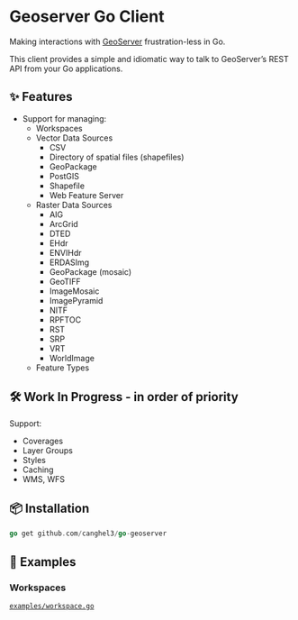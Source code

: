 # Geoserver Go Client

Making interactions with [GeoServer](https://geoserver.org/) frustration-less in Go.

This client provides a simple and idiomatic way to talk to GeoServer’s REST API from your Go applications.

## ✨ Features

- Support for managing:
    - Workspaces
    - Vector Data Sources
      - CSV
      - Directory of spatial files (shapefiles)
      - GeoPackage
      - PostGIS
      - Shapefile
      - Web Feature Server
    - Raster Data Sources
      - AIG
      - ArcGrid
      - DTED
      - EHdr
      - ENVIHdr
      - ERDASImg
      - GeoPackage (mosaic)
      - GeoTIFF
      - ImageMosaic
      - ImagePyramid
      - NITF
      - RPFTOC
      - RST
      - SRP
      - VRT
      - WorldImage
    - Feature Types

## 🛠️ Work In Progress - in order of priority

Support:

- Coverages
- Layer Groups
- Styles
- Caching
- WMS, WFS

## 📦 Installation

```go
go get github.com/canghel3/go-geoserver
```

## 🧪 Examples

### Workspaces

[`examples/workspace.go`](./examples/workspace.go)
